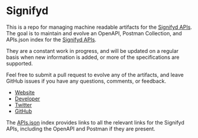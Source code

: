 # SignifydThis is a repo for managing machine readable artifacts for the [Signifyd APIs](https://www.signifyd.com/). The goal is to maintain and evolve an OpenAPI, Postman Collection, and APIs.json index for the [Signifyd APIs](https://www.signifyd.com/).They are a constant work in progress, and will be updated on a regular basis when new information is added, or more of the specifications are supported.Feel free to submit a pull request to evolve any of the artifacts, and leave GitHub issues if you have any questions, comments, or feedback.- [Website](https://www.signifyd.com/)- [Developer](https://www.signifyd.com/)- [Twitter](https://twitter.com/signifyd)- [GitHub](https://github.com/signifyd)The [APIs.json](https://github.com/api-evangelist/signifyd/blob/master/apis.json) index provides links to all the relevant links for the Signifyd APIs, including the OpenAPI and Postman if they are present.